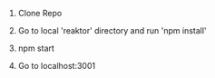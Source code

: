 1) Clone Repo

2) Go to local 'reaktor' directory and run 'npm install'

3) npm start

4) Go to localhost:3001


